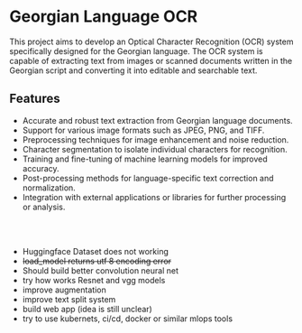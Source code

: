 # Georgian Language OCR
This project aims to develop an Optical Character Recognition (OCR) system specifically designed for the Georgian language. The OCR system is capable of extracting text from images or scanned documents written in the Georgian script and converting it into editable and searchable text.

## Features
- Accurate and robust text extraction from Georgian language documents.
- Support for various image formats such as JPEG, PNG, and TIFF.
- Preprocessing techniques for image enhancement and noise reduction.
- Character segmentation to isolate individual characters for recognition.
- Training and fine-tuning of machine learning models for improved accuracy.
- Post-processing methods for language-specific text correction and normalization.
- Integration with external applications or libraries for further processing or analysis.

<br></br>
- Huggingface Dataset does not working
- <del> load_model returns utf 8 encoding error </del>
- Should build better convolution neural net
- try how works Resnet and vgg models
- improve augmentation
- improve text split system
- build web app (idea is still unclear)
- try to use kubernets, ci/cd, docker or similar mlops tools